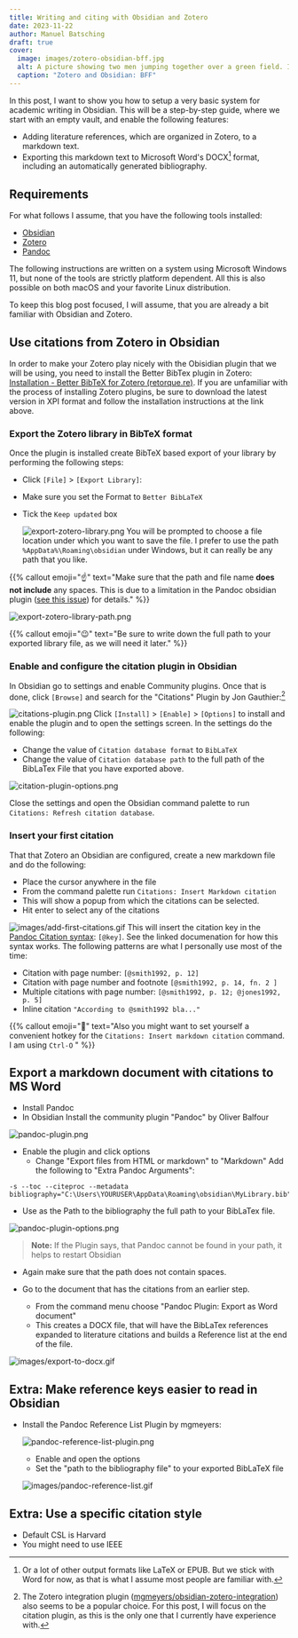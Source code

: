```yaml
---
title: Writing and citing with Obsidian and Zotero
date: 2023-11-22
author: Manuel Batsching
draft: true
cover:
  image: images/zotero-obsidian-bff.jpg
  alt: A picture showing two men jumping together over a green field. Instead of heads they have the Zotero and Obsidian logo respectively.
  caption: "Zotero and Obsidian: BFF"
---
```


In this post, I want to show you how to setup a very basic system for academic writing in Obsidian. This will be a step-by-step guide, where we start with an empty vault, and enable the following features:

- Adding literature references, which are organized in Zotero, to a markdown text.
- Exporting this markdown text to Microsoft Word's DOCX[^1] format, including an automatically generated bibliography.
## Requirements

For what follows I assume, that you have the following tools installed:

  - [Obsidian](https://obsidian.md/download)
  - [Zotero](https://www.zotero.org/download/)
  - [Pandoc](https://pandoc.org/installing.html)

The following instructions are written on a system using Microsoft Windows 11, but none of the tools are strictly platform dependent. All this is also possible on both macOS and your favorite Linux distribution. 

To keep this blog post focused, I will assume, that you are already a bit familiar with Obsidian and Zotero.
## Use citations from Zotero in Obsidian

In order to make your Zotero play nicely with the Obisidian plugin that we will be using, you need to install the Better BibTex plugin in Zotero: [Installation - Better BibTeX for Zotero (retorque.re)](https://retorque.re/zotero-better-bibtex/installation/index.html). If you are unfamiliar with the process of installing Zotero plugins, be sure to download the latest version in XPI format and follow the installation instructions at the link above.

### Export the Zotero library in BibTeX format

Once the plugin is installed create BibTeX based export of your library by performing the following steps:
- Click `[File]` > `[Export Library]`:
- Make sure you set the Format to `Better BibLaTeX`
- Tick the `Keep updated` box

  ![export-zotero-library.png](images/export-zotero-library.png)
You will be prompted to choose a file location under which you want to save the file. I prefer to use the path `%AppData%\Roaming\obsidian` under Windows, but it can really be any path that you like.

{{% callout emoji="☝️" text="Make sure that the path and file name **does not include** any spaces. This is due to a  limitation in the Pandoc obsidian plugin ([see this issue](https://github.com/OliverBalfour/obsidian-pandoc/issues/159)) for details." %}}

![export-zotero-library-path.png](images/export-zotero-library-path.png)

{{% callout emoji="😉" text="Be sure to write down the full path to your exported library file, as we will need it later." %}}

### Enable and configure the citation plugin in Obsidian

In Obsidian go to settings and enable Community plugins. Once that is done, click `[Browse]` and search for the "Citations" Plugin by Jon Gauthier:[^2]

  ![citations-plugin.png](images/citations-plugin.png)
  Click `[Install]` > `[Enable]` > `[Options]` to install and enable the plugin and to open the settings screen. In the settings do the following:
- Change the value of `Citation database format` to `BibLaTeX`
- Change the value of `Citation database path` to the full path of the BibLaTex File that you have exported above.

![citation-plugin-options.png](images/citation-plugin-options.png)

Close the settings and open the Obsidian command palette to run `Citations: Refresh citation database`.
### Insert your first citation

That that Zotero an Obsidian are configured, create a new markdown file and do the following:

- Place the cursor anywhere in the file
- From the command palette run `Citations: Insert Markdown citation`
- This will show a popup from which the citations can be selected.
- Hit enter to select any of the citations

 ![images/add-first-citations.gif](images/add-first-citations.gif)
This will insert the citation key in the [Pandoc Citation syntax](https://pandoc.org/chunkedhtml-demo/8.20-citation-syntax.html): `[@key]`.  See the linked documenation for how this syntax works. The following patterns are what I personally use most of the time:
- Citation with page number: `[@smith1992, p. 12]`
- Citation with page number and footnote `[@smith1992, p. 14, fn. 2 ]`
- Multiple citations with page number: `[@smith1992, p. 12; @jones1992, p. 5]`
- Inline citation `"According to @smith1992 bla..."`

{{% callout emoji="📎" text="Also you might want to set yourself a convenient hotkey for the `Citations: Insert markdown citation` command. I am using `Ctrl-O` " %}}

## Export a markdown document with citations to MS Word

- Install Pandoc
- In Obsidian Install the community plugin "Pandoc" by Oliver Balfour

![pandoc-plugin.png](images/pandoc-plugin.png)

  - Enable the plugin and click options
    - Change "Export files from HTML or markdown" to "Markdown"
    Add the following to "Extra Pandoc Arguments":

```shell
-s --toc --citeproc --metadata bibliography="C:\Users\YOURUSER\AppData\Roaming\obsidian\MyLibrary.bib"
```

- Use as the Path to the bibliography the full path to your BibLaTex file.
    
![pandoc-plugin-options.png](images/pandoc-plugin-options.png)
    
   > **Note:** If the Plugin says, that Pandoc cannot be found in your path, it helps to restart Obsidian
  
  - Again make sure that the path does not contain spaces.

- Go to the document that has the citations from an earlier step.
  - From the command menu choose "Pandoc Plugin: Export as Word document"
  - This creates a DOCX file, that will have the BibLaTex references expanded to literature citations and builds a Reference list at the end of the file.
  
![images/export-to-docx.gif](images/export-to-docx.gif)


## Extra: Make reference keys easier to read in Obsidian

- Install the Pandoc Reference List Plugin by mgmeyers:
  
  ![pandoc-reference-list-plugin.png](images/pandoc-reference-list-plugin.png)
  
  - Enable and open the options
  - Set the "path to the bibliography file" to your exported BibLaTeX file
  
  ![images/pandoc-reference-list.gif](images/pandoc-reference-list.gif)
  
## Extra: Use a specific citation style

- Default CSL is Harvard
- You might need to use IEEE

[^1]: Or a lot of other output formats like LaTeX or EPUB. But we stick with Word for now, as that is what I assume most people are familiar with.
[^2]: The Zotero integration plugin ([mgmeyers/obsidian-zotero-integration](https://github.com/mgmeyers/obsidian-zotero-integration)) also seems to be a popular choice. For this post, I will focus on the citation plugin, as this is the only one that I currently have experience with.